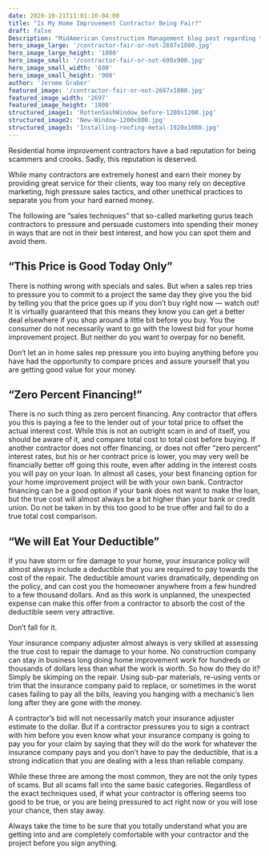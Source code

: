 ```yaml
---
date: 2020-10-21T11:01:10-04:00
title: "Is My Home Improvement Contractor Being Fair?"
draft: false
Description: "MidAmerican Construction Management blog post regarding the fairness of home improvement contractors; how to tell if you're dealing with a professional or a potential con artist."
hero_image_large: '/contractor-fair-or-not-2697x1800.jpg'
hero_image_large_height: '1800'
hero_image_small: '/contractor-fair-or-not-600x900.jpg'
hero_image_small_width: '600'
hero_image_small_height: '900'
author: 'Jerome Graber'
featured_image: '/contractor-fair-or-not-2697x1800.jpg'
featured_image_width: '2697'
featured_image_height: '1800'
structured_image1: 'RottenSashWindow_before-1200x1200.jpg'
structured_image2: 'New-Window-1200x800.jpg'
structured_image3: 'Installing-roofing-metal-1920x1080.jpg'
---
```


Residential home improvement contractors have a bad reputation for being scammers and crooks. Sadly, this reputation is deserved.

While many contractors are extremely honest and earn their money by providing great service for their clients, way too many rely on deceptive marketing, high pressure sales tactics, and other unethical practices to separate you from your hard earned money.

The following are “sales techniques” that so-called marketing gurus teach contractors to pressure and persuade customers into spending their money in ways that are not in their best interest, and how you can spot them and avoid them.

## “This Price is Good Today Only”

There is nothing wrong with specials and sales. But when a sales rep tries to pressure you to commit to a project the same day they give you the bid by telling you that the price goes up if you don’t buy right now — watch out! It is virtually guaranteed that this means they know you can get a better deal elsewhere if you shop around a little bit before you buy.
You the consumer do not necessarily want to go with the lowest bid for your home improvement project. But neither do you want to overpay for no benefit.

Don’t let an in home sales rep pressure you into buying anything before you have had the opportunity to compare prices and assure yourself that you are getting good value for your money.

## “Zero Percent Financing!”

There is no such thing as zero percent financing. Any contractor that offers you this is paying a fee to the lender out of your total price to offset the actual interest cost.
While this is not an outright scam in and of itself, you should be aware of it, and compare total cost to total cost before buying. If another contractor does not offer financing, or does not offer “zero percent” interest rates, but his or her contract price is lower, you may very well be financially better off going this route, even after adding in the interest costs you will pay on your loan.
In almost all cases, your best financing option for your home improvement project will be with your own bank. Contractor financing can be a good option if your bank does not want to make the loan, but the true cost will almost always be a bit higher than your bank or credit union.
Do not be taken in by this too good to be true offer and fail to do a true total cost comparison.

## “We will Eat Your Deductible”

If you have storm or fire damage to your home, your insurance policy will almost always include a deductible that you are required to pay towards the cost of the repair. The deductible amount varies dramatically, depending on the policy, and can cost you the homeowner anywhere from a few hundred to a few thousand dollars.
And as this work is unplanned, the unexpected expense can make this offer from a contractor to absorb the cost of the deductible seem very attractive.

Don’t fall for it.

Your insurance company adjuster almost always is very skilled at assessing the true cost to repair the damage to your home. No construction company can stay in business long doing home improvement work for hundreds or thousands of dollars less than what the work is worth.
So how do they do it? Simply be skimping on the repair. Using sub-par materials, re-using vents or trim that the insurance company paid to replace, or sometimes in the worst cases failing to pay all the bills, leaving you hanging with a mechanic’s lien long after they are gone with the money.

A contractor’s bid will not necessarily match your insurance adjuster estimate to the dollar. But if a contractor pressures you to sign a contract with him before you even know what your insurance company is going to pay you for your claim by saying that they will do the work for whatever the insurance company pays and you don’t have to pay the deductible, that is a strong indication that you are dealing with a less than reliable company.

While these three are among the most common, they are not the only types of scams. But all scams fall into the same basic categories. Regardless of the exact techniques used, if what your contractor is offering seems too good to be true, or you are being pressured to act right now or you will lose your chance, then stay away.

Always take the time to be sure that you totally understand what you are getting into and are completely comfortable with your contractor and the project before you sign anything.

